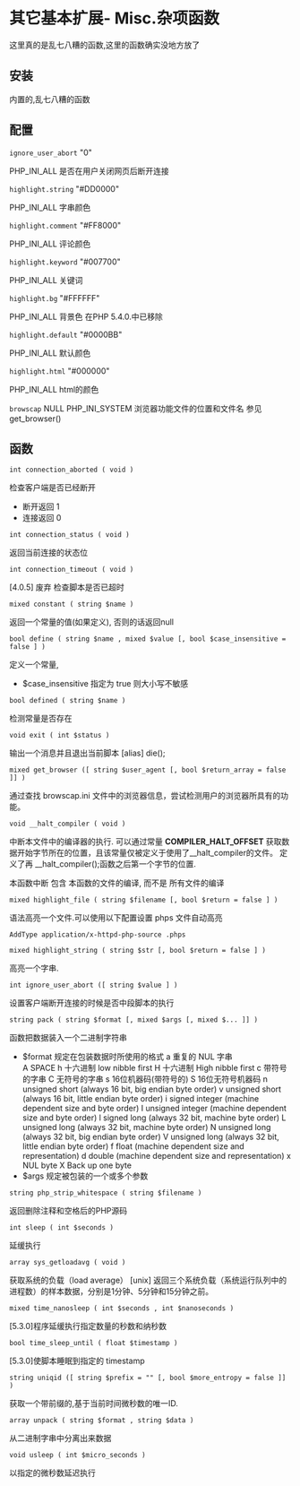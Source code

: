 # 其它基本扩展- Misc.杂项函数

这里真的是乱七八糟的函数,这里的函数确实没地方放了


## 安装

内置的,乱七八糟的函数

## 配置


`ignore_user_abort` "0"

PHP_INI_ALL     是否在用户关闭网页后断开连接

`highlight.string` "#DD0000"

PHP_INI_ALL     字串颜色

`highlight.comment` "#FF8000"

PHP_INI_ALL     评论颜色

`highlight.keyword` "#007700"

PHP_INI_ALL     关键词

`highlight.bg` "#FFFFFF"

PHP_INI_ALL     背景色
在PHP 5.4.0.中已移除

`highlight.default` "#0000BB"

PHP_INI_ALL     默认颜色

`highlight.html` "#000000"

PHP_INI_ALL     html的颜色

`browscap` NULL
PHP_INI_SYSTEM     浏览器功能文件的位置和文件名
参见 get_browser()


## 函数

`int connection_aborted ( void )`

检查客户端是否已经断开
- 断开返回 1
- 连接返回 0

`int connection_status ( void )`

返回当前连接的状态位

`int connection_timeout ( void )`

[4.0.5] 废弃
检查脚本是否已超时


`mixed constant ( string $name )`

返回一个常量的值(如果定义), 否则的话返回null

`bool define ( string $name , mixed $value [, bool $case_insensitive = false ] )`

定义一个常量, 
- $case_insensitive   指定为 true 则大小写不敏感

`bool defined ( string $name )`

检测常量是否存在

`void exit ( int $status )`

输出一个消息并且退出当前脚本
[alias] die();

`mixed get_browser ([ string $user_agent [, bool $return_array = false ]] )`

通过查找 browscap.ini 文件中的浏览器信息，尝试检测用户的浏览器所具有的功能。 

`void __halt_compiler ( void )`

中断本文件中的编译器的执行.
可以通过常量 __COMPILER_HALT_OFFSET__ 获取数据开始字节所在的位置，且该常量仅被定义于使用了__halt_compiler的文件。 定义了再 __halt_compiler();函数之后第一个字节的位置.

本函数中断 包含 本函数的文件的编译, 而不是 所有文件的编译

`mixed highlight_file ( string $filename [, bool $return = false ] )`

语法高亮一个文件.可以使用以下配置设置 phps 文件自动高亮
```
AddType application/x-httpd-php-source .phps
```

`mixed highlight_string ( string $str [, bool $return = false ] )`

高亮一个字串.

`int ignore_user_abort ([ string $value ] )`

设置客户端断开连接的时候是否中段脚本的执行

`string pack ( string $format [, mixed $args [, mixed $... ]] )`

函数把数据装入一个二进制字符串
- $format     规定在包装数据时所使用的格式
      a     重复的 NUL 字串     
      A     SPACE 
      h     十六进制 low nibble first
      H     十六进制 High nibble first
      c     带符号的字串
      C     无符号的字串
      s     16位机器码(带符号的)
      S     16位无符号机器码
      n     unsigned short (always 16 bit, big endian byte order)
      v     unsigned short (always 16 bit, little endian byte order)
      i     signed integer (machine dependent size and byte order)
      I     unsigned integer (machine dependent size and byte order)
      l     signed long (always 32 bit, machine byte order)
      L     unsigned long (always 32 bit, machine byte order)
      N     unsigned long (always 32 bit, big endian byte order)
      V     unsigned long (always 32 bit, little endian byte order)
      f     float (machine dependent size and representation)
      d     double (machine dependent size and representation)
      x     NUL byte
      X     Back up one byte
- $args
          规定被包装的一个或多个参数

`string php_strip_whitespace ( string $filename )`

返回删除注释和空格后的PHP源码

`int sleep ( int $seconds )`

延缓执行

`array sys_getloadavg ( void )`

获取系统的负载（load average）
[unix] 返回三个系统负载（系统运行队列中的进程数）的样本数据，分别是1分钟、5分钟和15分钟之前。

`mixed time_nanosleep ( int $seconds , int $nanoseconds )`

[5.3.0]程序延缓执行指定数量的秒数和纳秒数

`bool time_sleep_until ( float $timestamp )`

[5.3.0]使脚本睡眠到指定的 timestamp

`string uniqid ([ string $prefix = "" [, bool $more_entropy = false ]] )`

获取一个带前缀的,基于当前时间微秒数的唯一ID.

`array unpack ( string $format , string $data )`

从二进制字串中分离出来数据

`void usleep ( int $micro_seconds )`

以指定的微秒数延迟执行
